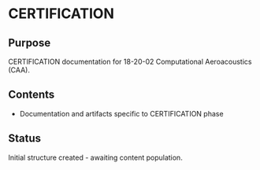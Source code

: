 # CERTIFICATION

## Purpose
CERTIFICATION documentation for 18-20-02 Computational Aeroacoustics (CAA).

## Contents
- Documentation and artifacts specific to CERTIFICATION phase

## Status
Initial structure created - awaiting content population.
